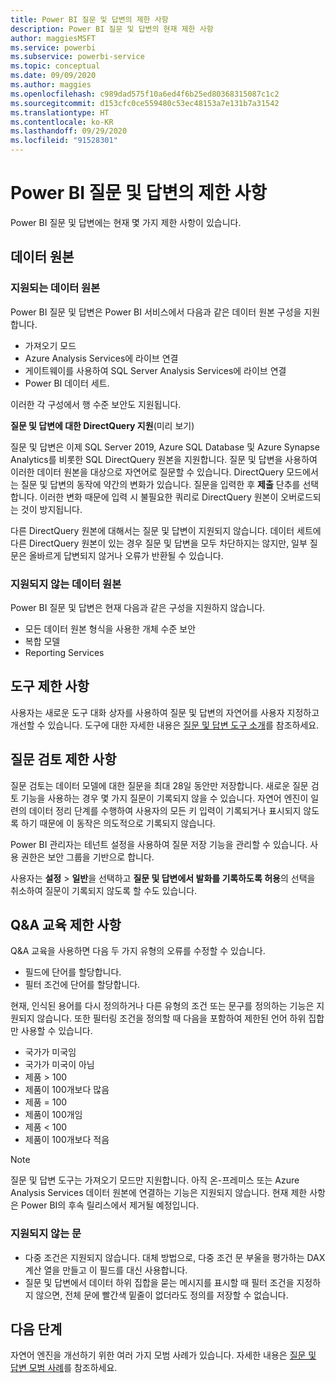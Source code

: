 ```yaml
---
title: Power BI 질문 및 답변의 제한 사항
description: Power BI 질문 및 답변의 현재 제한 사항
author: maggiesMSFT
ms.service: powerbi
ms.subservice: powerbi-service
ms.topic: conceptual
ms.date: 09/09/2020
ms.author: maggies
ms.openlocfilehash: c989dad575f10a6ed4f6b25ed80368315087c1c2
ms.sourcegitcommit: d153cfc0ce559480c53ec48153a7e131b7a31542
ms.translationtype: HT
ms.contentlocale: ko-KR
ms.lasthandoff: 09/29/2020
ms.locfileid: "91528301"
---
```

# <a name="limitations-of-power-bi-qa"></a>Power BI 질문 및 답변의 제한 사항

Power BI 질문 및 답변에는 현재 몇 가지 제한 사항이 있습니다.

## <a name="data-sources"></a>데이터 원본

### <a name="supported-data-sources"></a>지원되는 데이터 원본

Power BI 질문 및 답변은 Power BI 서비스에서 다음과 같은 데이터 원본 구성을 지원합니다.

- 가져오기 모드
- Azure Analysis Services에 라이브 연결
- 게이트웨이를 사용하여 SQL Server Analysis Services에 라이브 연결
- Power BI 데이터 세트.

이러한 각 구성에서 행 수준 보안도 지원됩니다.

**질문 및 답변에 대한 DirectQuery 지원**(미리 보기)

질문 및 답변은 이제 SQL Server 2019, Azure SQL Database 및 Azure Synapse Analytics를 비롯한 SQL DirectQuery 원본을 지원합니다. 질문 및 답변을 사용하여 이러한 데이터 원본을 대상으로 자연어로 질문할 수 있습니다. DirectQuery 모드에서는 질문 및 답변의 동작에 약간의 변화가 있습니다. 질문을 입력한 후 **제출** 단추를 선택합니다. 이러한 변화 때문에 입력 시 불필요한 쿼리로 DirectQuery 원본이 오버로드되는 것이 방지됩니다.

다른 DirectQuery 원본에 대해서는 질문 및 답변이 지원되지 않습니다. 데이터 세트에 다른 DirectQuery 원본이 있는 경우 질문 및 답변을 모두 차단하지는 않지만, 일부 질문은 올바르게 답변되지 않거나 오류가 반환될 수 있습니다.

### <a name="data-sources-not-supported"></a>지원되지 않는 데이터 원본

Power BI 질문 및 답변은 현재 다음과 같은 구성을 지원하지 않습니다.

- 모든 데이터 원본 형식을 사용한 개체 수준 보안
- 복합 모델
- Reporting Services 

## <a name="tooling-limitations"></a>도구 제한 사항

사용자는 새로운 도구 대화 상자를 사용하여 질문 및 답변의 자연어를 사용자 지정하고 개선할 수 있습니다. 도구에 대한 자세한 내용은 [질문 및 답변 도구 소개](q-and-a-tooling-intro.md)를 참조하세요.

## <a name="review-question-limitations"></a>질문 검토 제한 사항

질문 검토는 데이터 모델에 대한 질문을 최대 28일 동안만 저장합니다. 새로운 질문 검토 기능을 사용하는 경우 몇 가지 질문이 기록되지 않을 수 있습니다. 자연어 엔진이 일련의 데이터 정리 단계를 수행하여 사용자의 모든 키 입력이 기록되거나 표시되지 않도록 하기 때문에 이 동작은 의도적으로 기록되지 않습니다.

Power BI 관리자는 테넌트 설정을 사용하여 질문 저장 기능을 관리할 수 있습니다. 사용 권한은 보안 그룹을 기반으로 합니다. 

사용자는 **설정** > **일반**을 선택하고 **질문 및 답변에서 발화를 기록하도록 허용**의 선택을 취소하여 질문이 기록되지 않도록 할 수도 있습니다. 

## <a name="teach-qa-limitations"></a>Q&A 교육 제한 사항

Q&A 교육을 사용하면 다음 두 가지 유형의 오류를 수정할 수 있습니다.

- 필드에 단어를 할당합니다.
- 필터 조건에 단어를 할당합니다.

현재, 인식된 용어를 다시 정의하거나 다른 유형의 조건 또는 문구를 정의하는 기능은 지원되지 않습니다. 또한 필터링 조건을 정의할 때 다음을 포함하여 제한된 언어 하위 집합만 사용할 수 있습니다.

- 국가가 미국임
- 국가가 미국이 아님
- 제품 > 100
- 제품이 100개보다 많음
- 제품 = 100
- 제품이 100개임
- 제품 < 100
- 제품이 100개보다 적음

> [!NOTE]
> 질문 및 답변 도구는 가져오기 모드만 지원합니다. 아직 온-프레미스 또는 Azure Analysis Services 데이터 원본에 연결하는 기능은 지원되지 않습니다. 현재 제한 사항은 Power BI의 후속 릴리스에서 제거될 예정입니다.

### <a name="statements-not-supported"></a>지원되지 않는 문

- 다중 조건은 지원되지 않습니다. 대체 방법으로, 다중 조건 문 부울을 평가하는 DAX 계산 열을 만들고 이 필드를 대신 사용합니다.
- 질문 및 답변에서 데이터 하위 집합을 묻는 메시지를 표시할 때 필터 조건을 지정하지 않으면, 전체 문에 빨간색 밑줄이 없더라도 정의를 저장할 수 없습니다.

## <a name="next-steps"></a>다음 단계

자연어 엔진을 개선하기 위한 여러 가지 모범 사례가 있습니다. 자세한 내용은 [질문 및 답변 모범 사례](q-and-a-best-practices.md)를 참조하세요.
